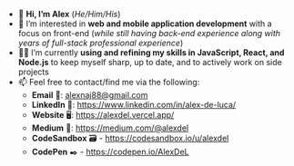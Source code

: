 - 👋 **Hi, I’m Alex** (*He/Him/His*)
- 👀 I’m interested in **web and mobile application development** with a focus on front-end (*while still having back-end experience along with years of full-stack professional experience*) 
- 🧑‍💻 I’m currently **using and refining my skills in JavaScript, React, and Node.js** to keep myself sharp, up to date, and to actively work on side projects
- 📫 Feel free to contact/find me via the following:<br />
    - **Email** 📧: alexnaj88@gmail.com <br />
    - **LinkedIn** 👥: https://www.linkedin.com/in/alex-de-luca/ <br />
    - **Website** 🖥️: https://alexdel.vercel.app/
    - **Medium** 📝: https://medium.com/@alexdel <br />
    - **CodeSandbox** 🗃️ - https://codesandbox.io/u/alexdel <br />
    - **CodePen** ✒️ - https://codepen.io/AlexDeL <br />

<!---
AlexDeL8/AlexDeL8 is a ✨ special ✨ repository because its `README.md` (this file) appears on your GitHub profile.
You can click the Preview link to take a look at your changes.
--->
